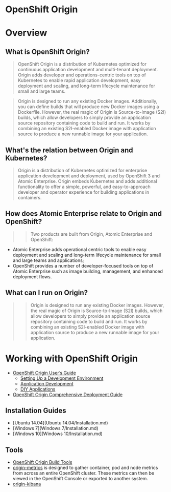 ﻿OpenShift Origin
================

# Overview

## What is OpenShift Origin?

> OpenShift Origin is a distribution of Kubernetes optimized for continuous application development and multi-tenant deployment. Origin adds developer and operations-centric tools on top of Kubernetes to enable rapid application development, easy deployment and scaling, and long-term lifecycle maintenance for small and large teams.

> Origin is designed to run any existing Docker images.
> Additionally, you can define builds that will produce new Docker images using a Dockerfile.
> However, the real magic of Origin is Source-to-Image (S2I) builds, which allow developers to simply provide an application source repository containing code to build and run. It works by combining an existing S2I-enabled Docker image with application source to produce a new runnable image for your application.

## What's the relation between Origin and Kubernetes?

> Origin is a distribution of Kubernetes optimized for enterprise application development and deployment, used by OpenShift 3 and Atomic Enterprise. Origin embeds Kubernetes and adds additional functionality to offer a simple, powerful, and easy-to-approach developer and operator experience for building applications in containers.

## How does Atomic Enterprise relate to Origin and OpenShift?

>> Two products are built from Origin, Atomic Enterprise and OpenShift:
- Atomic Enterprise adds operational centric tools to enable easy deployment and scaling and long-term lifecycle maintenance for small and large teams and applications;
- OpenShift provides a number of developer-focused tools on top of Atomic Enterprise such as image building, management, and enhanced deployment flows.

## What can I run on Origin?

>> Origin is designed to run any existing Docker images. However, the real magic of Origin is Source-to-Image (S2I) builds, which allow developers to simply provide an application source repository containing code to build and run. It works by combining an existing S2I-enabled Docker image with application source to produce a new runnable image for your application.

# Working with OpenShift Origin

- [OpenShift Origin User’s Guide](https://github.com/openshift/origin-server/blob/master/documentation/oo_user_guide.adoc)
    - [Setting Up a Development Environment](https://github.com/openshift/origin-server/blob/master/documentation/oo_user_guide.adoc#setting-up-a-development-environment)
    - [Application Development](https://github.com/openshift/origin-server/blob/master/documentation/oo_user_guide.adoc#application-development)
    - [DIY Applications](https://github.com/openshift/origin-server/blob/master/documentation/oo_user_guide.adoc#diy-applications)
- [OpenShift Origin Comprehensive Deployment Guide](https://github.com/openshift/origin-server/blob/master/documentation/oo_deployment_guide_comprehensive.adoc)

## Installation Guides

- [Ubuntu 14.04](Ubuntu 14.04/Installation.md)
- [Windows 7](Windows 7/Installation.md)
- [Windows 10](Windows 10/Installation.md)

## Tools

- [OpenShift Origin Build Tools](https://github.com/openshift/vagrant-openshift)
- [origin-metrics](https://github.com/openshift/origin-metrics) is designed to gather container, pod and node metrics from across an entire OpenShift cluster. These metrics can then be viewed in the OpenShift Console or exported to another system.
- [origin-kibana](https://github.com/openshift/origin-kibana)
